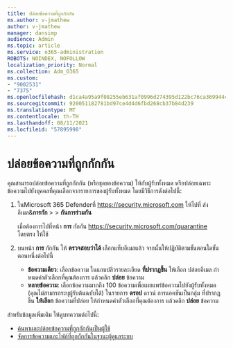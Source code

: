 ```yaml
---
title: ปล่อยข้อความที่ถูกกักกัน
ms.author: v-jmathew
author: v-jmathew
manager: dansimp
audience: Admin
ms.topic: article
ms.service: o365-administration
ROBOTS: NOINDEX, NOFOLLOW
localization_priority: Normal
ms.collection: Adm_O365
ms.custom:
- "9002531"
- "7375"
ms.openlocfilehash: d1ca4a95a9f08255eb631af0996d274395d122bc76ca369944cc029f7f4314f5
ms.sourcegitcommit: 920051182781bd97ce4d4d6fbd268cb37b84d239
ms.translationtype: MT
ms.contentlocale: th-TH
ms.lasthandoff: 08/11/2021
ms.locfileid: "57895998"
---
```

# <a name="release-quarantined-messages"></a>ปล่อยข้อความที่ถูกกักกัน

คุณสามารถปล่อยข้อความที่ถูกกักกัน (หรือชุดของข้อความ) ให้กับผู้รับทั้งหมด หรือปล่อยเฉพาะข้อความไปยังบุคคลที่คุณเลือกจากรายการของผู้รับทั้งหมด โดยมีวิธีการดังต่อไปนี้:

1. ในMicrosoft 365 Defenderที่ <https://security.microsoft.com> ให้ไปที่ ส่งอีเมล&**การกัก** \>  \> **กันการร่วมกัน**

   เมื่อต้องการไปที่หน้า **การ** กักกัน <https://security.microsoft.com/quarantine> โดยตรง ให้ใช้

2. บนหน้า **การ** กักกัน ให้ **ตรวจสอบว่าได้** เลือกแท็บอีเมลแล้ว จากนั้นให้ปฏิบัติตามขั้นตอนใดขั้นตอนหนึ่งต่อไปนี้
   - **ข้อความเดียว**: เลือกข้อความ ในแถบปลิวรายละเอียด **ที่ปรากฏขึ้น** ให้เลือก ปล่อยอีเมล กําหนดค่าตัวเลือกที่คุณต้องการ แล้วคลิก **ปล่อย** ข้อความ
   - **หลายข้อความ**: เลือกข้อความมากถึง 100 ข้อความเพื่อเผยแพร่ข้อความไปยังผู้รับทั้งหมด (คุณไม่สามารถระบุผู้รับต้นฉบับได้) ในรายการ **ดรอป** ดาวน์ การแอคชันเป็นกลุ่ม ที่ปรากฏขึ้น **ให้เลือก** ข้อความที่ปล่อย ให้กําหนดค่าตัวเลือกที่คุณต้องการ แล้วคลิก **ปล่อย** ข้อความ

สำหรับข้อมูลเพิ่มเติม ให้ดูบทความต่อไปนี้:

- [ค้นหาและปล่อยข้อความที่ถูกกักกันเป็นผู้ใช้](https://docs.microsoft.com/microsoft-365/security/office-365-security/find-and-release-quarantined-messages-as-a-user)
- [จัดการข้อความและไฟล์ที่ถูกกักกันในฐานะผู้ดูแลระบบ](https://docs.microsoft.com/microsoft-365/security/office-365-security/manage-quarantined-messages-and-files)

